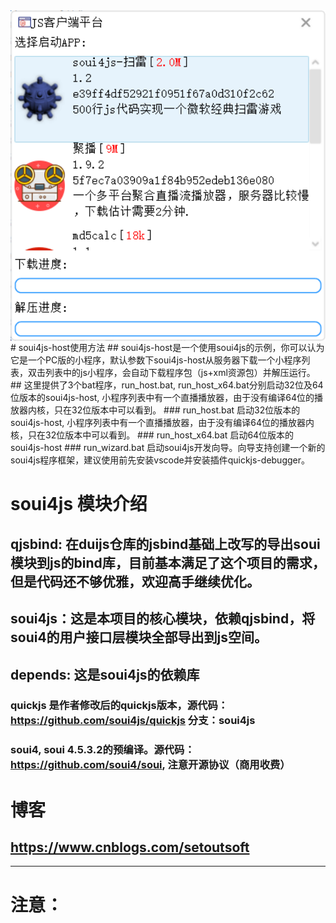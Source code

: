 <img align="center" width=600 src="./doc/snapshot.png" />
# soui4js-host使用方法
## soui4js-host是一个使用soui4js的示例，你可以认为它是一个PC版的小程序，默认参数下soui4js-host从服务器下载一个小程序列表，双击列表中的js小程序，会自动下载程序包（js+xml资源包）并解压运行。
## 这里提供了3个bat程序，run_host.bat, run_host_x64.bat分别启动32位及64位版本的soui4js-host, 小程序列表中有一个直播播放器，由于没有编译64位的播放器内核，只在32位版本中可以看到。
### run_host.bat 启动32位版本的soui4js-host, 小程序列表中有一个直播播放器，由于没有编译64位的播放器内核，只在32位版本中可以看到。
### run_host_x64.bat 启动64位版本的soui4js-host
### run_wizard.bat 启动soui4js开发向导。向导支持创建一个新的soui4js程序框架，建议使用前先安装vscode并安装插件quickjs-debugger。

# soui4js 模块介绍
## qjsbind: 在duijs仓库的jsbind基础上改写的导出soui模块到js的bind库，目前基本满足了这个项目的需求，但是代码还不够优雅，欢迎高手继续优化。
## soui4js：这是本项目的核心模块，依赖qjsbind，将soui4的用户接口层模块全部导出到js空间。
## depends: 这是soui4js的依赖库
### quickjs 是作者修改后的quickjs版本，源代码：https://github.com/soui4js/quickjs 分支：soui4js
### soui4,  soui 4.5.3.2的预编译。源代码：https://github.com/soui4/soui, 注意开源协议（商用收费）

# 博客
## https://www.cnblogs.com/setoutsoft
---
# 注意：